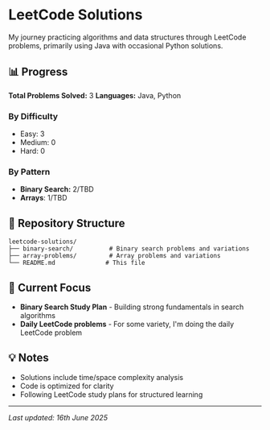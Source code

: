 # LeetCode Solutions

My journey practicing algorithms and data structures through LeetCode problems, primarily using Java with occasional Python solutions.

## 📊 Progress

**Total Problems Solved:** 3 
**Languages:** Java, Python

### By Difficulty
- Easy: 3
- Medium: 0
- Hard: 0

### By Pattern
- **Binary Search:** 2/TBD
- **Arrays**: 1/TBD

## 📁 Repository Structure

```
leetcode-solutions/
├── binary-search/          # Binary search problems and variations
├── array-problems/         # Array problems and variations
└── README.md              # This file
```

## 🎯 Current Focus

- **Binary Search Study Plan** - Building strong fundamentals in search algorithms
- **Daily LeetCode problems** - For some variety, I'm doing the daily LeetCode problem

## 💡 Notes

- Solutions include time/space complexity analysis
- Code is optimized for clarity
- Following LeetCode study plans for structured learning

---
*Last updated: 16th June 2025*
